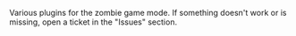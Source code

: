 Various plugins for the zombie game mode. If something doesn't work or is missing, open a ticket in the "Issues" section.
